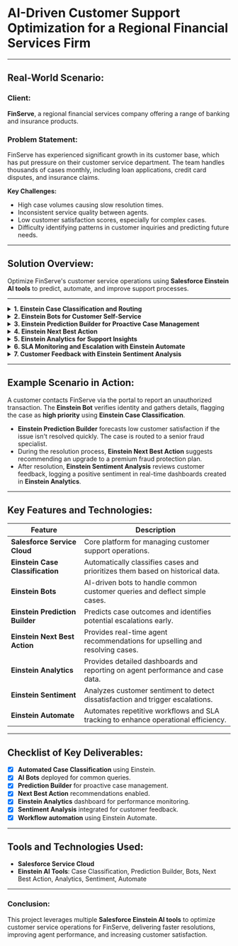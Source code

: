 
# **AI-Driven Customer Support Optimization for a Regional Financial Services Firm**

---

## **Real-World Scenario:**

### **Client:** 
**FinServe**, a regional financial services company offering a range of banking and insurance products.

### **Problem Statement:**

FinServe has experienced significant growth in its customer base, which has put pressure on their customer service department. The team handles thousands of cases monthly, including loan applications, credit card disputes, and insurance claims.

**Key Challenges:**
- High case volumes causing slow resolution times.
- Inconsistent service quality between agents.
- Low customer satisfaction scores, especially for complex cases.
- Difficulty identifying patterns in customer inquiries and predicting future needs.

---

## **Solution Overview:**
Optimize FinServe's customer service operations using **Salesforce Einstein AI tools** to predict, automate, and improve support processes.

---

<details>
  <summary><strong>1. Einstein Case Classification and Routing</strong></summary>
  
  **Automated Case Classification:**
  - Automatically categorize and prioritize cases using **Einstein Case Classification** based on historical data.
  - Examples:
    - Fraudulent transactions: High priority
    - Loan inquiries: Low priority
  - Cases are routed to the most suitable agents using **Omni-Channel Routing**.

  **Predictive Case Routing:**
  - Predict the best agents for specific cases based on expertise and past performance.
</details>

<details>
  <summary><strong>2. Einstein Bots for Customer Self-Service</strong></summary>

  **AI-Driven Einstein Bots:**
  - Deploy Einstein Bots on the customer portal to handle common queries like:
    - Loan balances
    - Credit card disputes
    - Insurance policy details
    - Basic troubleshooting
  - Use **Natural Language Processing (NLP)** to deflect cases not requiring human agents.

</details>

<details>
  <summary><strong>3. Einstein Prediction Builder for Proactive Case Management</strong></summary>

  **Proactive Case Prediction:**
  - Use Einstein to predict:
    - Customer dissatisfaction based on case history.
    - Which disputes are likely to escalate, automatically triggering alerts to managers.
</details>

<details>
  <summary><strong>4. Einstein Next Best Action</strong></summary>

  **Next Best Action Recommendations:**
  - Provide real-time recommendations to agents:
    - Suggest account upgrades or fraud protection plans based on customer profiles.
    - Recommend cross-sell opportunities like savings plans or auto insurance.
</details>

<details>
  <summary><strong>5. Einstein Analytics for Support Insights</strong></summary>

  **Service Performance Dashboard:**
  - Create interactive dashboards with **Einstein Analytics** to track:
    - Case volume trends
    - Agent performance (resolution time, first contact resolution)
    - CSAT (Customer Satisfaction) scores
  - Identify patterns in common customer issues and take proactive steps to address them.
</details>

<details>
  <summary><strong>6. SLA Monitoring and Escalation with Einstein Automate</strong></summary>

  **Automated SLA Tracking:**
  - Use **Einstein Automate** to track SLA performance and trigger escalations for unresolved high-priority cases.

  **Workflow Automation:**
  - Automate repetitive tasks like case creation, follow-ups, and survey triggers to save agent time.
</details>

<details>
  <summary><strong>7. Customer Feedback with Einstein Sentiment Analysis</strong></summary>

  **Sentiment Analysis:**
  - Analyze customer interactions via live chat and email using **Einstein Sentiment** to detect negative sentiment.
  - Automatically trigger manager follow-ups for dissatisfied customers.
</details>

---

## **Example Scenario in Action:**

A customer contacts FinServe via the portal to report an unauthorized transaction. The **Einstein Bot** verifies identity and gathers details, flagging the case as **high priority** using **Einstein Case Classification**.

- **Einstein Prediction Builder** forecasts low customer satisfaction if the issue isn't resolved quickly. The case is routed to a senior fraud specialist.
- During the resolution process, **Einstein Next Best Action** suggests recommending an upgrade to a premium fraud protection plan.
- After resolution, **Einstein Sentiment Analysis** reviews customer feedback, logging a positive sentiment in real-time dashboards created in **Einstein Analytics**.

---

## **Key Features and Technologies:**

| **Feature**                     | **Description**                                                                 |
|----------------------------------|---------------------------------------------------------------------------------|
| **Salesforce Service Cloud**     | Core platform for managing customer support operations.                         |
| **Einstein Case Classification** | Automatically classifies cases and prioritizes them based on historical data.   |
| **Einstein Bots**                | AI-driven bots to handle common customer queries and deflect simple cases.      |
| **Einstein Prediction Builder**  | Predicts case outcomes and identifies potential escalations early.             |
| **Einstein Next Best Action**    | Provides real-time agent recommendations for upselling and resolving cases.     |
| **Einstein Analytics**           | Provides detailed dashboards and reporting on agent performance and case data.  |
| **Einstein Sentiment**           | Analyzes customer sentiment to detect dissatisfaction and trigger escalations.  |
| **Einstein Automate**            | Automates repetitive workflows and SLA tracking to enhance operational efficiency. |

---

## **Checklist of Key Deliverables:**

- [x] **Automated Case Classification** using Einstein.
- [x] **AI Bots** deployed for common queries.
- [x] **Prediction Builder** for proactive case management.
- [x] **Next Best Action** recommendations enabled.
- [x] **Einstein Analytics** dashboard for performance monitoring.
- [x] **Sentiment Analysis** integrated for customer feedback.
- [x] **Workflow automation** using Einstein Automate.

---

## **Tools and Technologies Used:**
- **Salesforce Service Cloud**
- **Einstein AI Tools**: Case Classification, Prediction Builder, Bots, Next Best Action, Analytics, Sentiment, Automate

---

### **Conclusion:**

This project leverages multiple **Salesforce Einstein AI tools** to optimize customer service operations for FinServe, delivering faster resolutions, improving agent performance, and increasing customer satisfaction.
